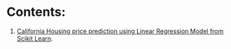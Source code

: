 # Contents:

1. [California Housing price prediction using Linear Regression Model from Scikit Learn](https://github.com/mohangiri1/MachineLearning/blob/main/LinearRegression/California_Housing_LinearRegression_Scikit_Learn.ipynb). 
